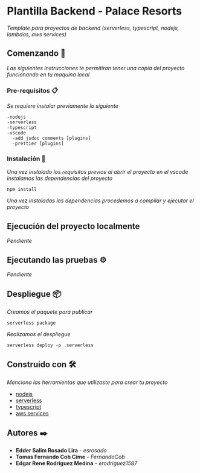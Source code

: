 # Plantilla Backend - Palace Resorts 

_Template para proyectos de backend (serverless, typescript, nodejs, lambdas, aws services)_

## Comenzando 🚀

_Las siguientes instrucciones te permitiran tener una copía del proyecto funcionando en tu maquina local_

### Pre-requisitos 📋

_Se requiere instalar previamente lo siguiente_

```
-nodejs 
-serverless 
-typescript 
-vscode
  -add jsdoc comments [plugins]
  -prettier [plugins]
```

### Instalación 🔧

_Una vez instalado los requisitos previos al abrir el proyecto en el vscode instalamos las dependencias del proyecto_

```
npm install
```

_Una vez instaladas las dependencias procedemos a compilar y ejecutar el proyecto_

## Ejecución del proyecto localmente
_Pendiente_

## Ejecutando las pruebas ⚙️

_Pendiente_

## Despliegue 📦

_Creamos el paquete para publicar_
```
serverless package
```

_Realizamos el despliegue_
```
serverless deploy -p .serverless
```

## Construido con 🛠️

_Menciona las herramientas que utilizaste para crear tu proyecto_

* [nodejs](https://nodejs.org/dist/latest-v14.x/docs/api/)
* [serverless](https://www.serverless.com/framework/docs/providers/aws/) 
* [typescript](https://www.typescriptlang.org/docs/) 
* [aws services](https://docs.aws.amazon.com/sdk-for-javascript/v3/developer-guide/getting-started-nodejs.html) 

## Autores ✒️

* **Edder Salim Rosado Lira** - *esrosado* 
* **Tomas Fernando Cob Cime** - *FernandoCob*
* **Edgar Rene Rodriguez Medina** - *erodriguez1587*
